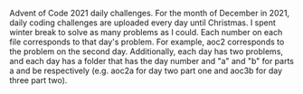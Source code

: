 Advent of Code 2021 daily challenges. For the month of December in 2021, daily coding challenges are uploaded every day until Christmas. I spent winter break to solve as many problems as I could.
Each number on each file corresponds to that day's problem. For example, aoc2 corresponds to the problem on the second day. Additionally, each day has two problems, and each day has a folder that has the day number and "a" and "b" for parts a and be respectively (e.g. aoc2a for day two part one and aoc3b for day three part two).
